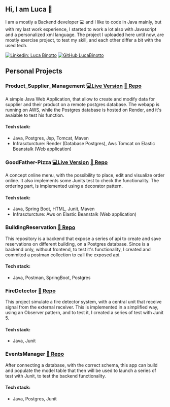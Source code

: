 ## Hi, I am Luca 👋

I am a mostly a Backend developer 💻 and I like to code in Java mainly, but with my last work experience, I started to work a lot also with Javascript and a personalized xml language.
The project I uploaded here until now, are mostly exercise project, to test my skill, and each other differ a bit with the used tech.

[![Linkedin: Luca Binotto](https://img.shields.io/badge/-Luca%20Binotto-blue?logo=Linkedin&logoColor=white&link=https://www.linkedin.com/in/binotto-luca/)](https://www.linkedin.com/in/binotto-luca/)
[![GitHub LucaBinotto](https://img.shields.io/github/followers/LucaBinotto?label=follow&style=social)](https://github.com/LucaBinotto)

## Personal Projects
### Product_Supplier_Management [💻Live Version](http://gestionaleproductsupplier-env.eba-nkcpetva.eu-north-1.elasticbeanstalk.com/) [📄 Repo](https://github.com/LucaBinotto/Product_Supplier_Management)
A simple Java Web Application, that allow to create and modify data for supplier and their product on a remote postgres database.
The webapp is running on AWS, while the Postgres database is hosted on Render, and it's avaiable to test his function.
#### Tech stack:
- Java, Postgres, Jsp, Tomcat, Maven
- Infrascturcture: Render (Database Postgres), Aws Tomcat on Elastic Beanstalk (Web application)

### GoodFather-Pizza [💻Live Version](http://goodfather.eu-north-1.elasticbeanstalk.com/home?) [📄 Repo](https://github.com/LucaBinotto/GoodFather-Pizza)
A concept online menu, with the possibility to place, edit and visualize order online.
It also implements some Junits test to check the functionality. The ordering part, is implemented using a decorator pattern.
#### Tech stack:
- Java, Spring Boot, HTML, Junit, Maven
- Infrascturcture: Aws on Elastic Beanstalk (Web application)

### BuildingReservation [📄 Repo](https://github.com/LucaBinotto/BuildingReservation)
This repository is a backend that expose a series of api to create and save reservations on different building, on a Postgres database.
Since is a backend only, without frontend, to test it's functionality, I created and commited a postman collection to call the exposed api.
#### Tech stack:
- Java, Postman, SpringBoot, Postgres

### FireDetector [📄 Repo](https://github.com/LucaBinotto/FireDetector)
This project simulate a fire detector system, with a central unit that receive signal from the external receiver. This is implemented in a simplified way, using an Observer pattern, and to test it, I created a series of test with Junit 5.
#### Tech stack:
- Java, Junit

### EventsManager [📄 Repo](https://github.com/LucaBinotto/EventsManager)
After connecting a database, with the correct schema, this app can build and populate the model table that then will be used to launch a series of test with Junit, to test the backend functionality.
#### Tech stack:
- Java, Postgres, Junit

<!---
### EPIC-ENERGY-SERVICES
adssadasd
#### Tech stack:
- Java, Postgres, Oracle, Javascript, xml
-->
